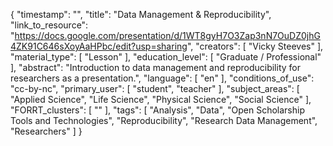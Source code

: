 {
    "timestamp": "",
    "title": "Data Management & Reproducibility",
    "link_to_resource": "https://docs.google.com/presentation/d/1WT8gyH7O3Zap3nN7OuDZ0jhG4ZK91C646sXoyAaHPbc/edit?usp=sharing",
    "creators": [
        "Vicky Steeves"
    ],
    "material_type": [
        "Lesson"
    ],
    "education_level": [
        "Graduate / Professional"
    ],
    "abstract": "Introduction to data management and reproducibility for researchers as a presentation.",
    "language": [
        "en"
    ],
    "conditions_of_use": "cc-by-nc",
    "primary_user": [
        "student",
        "teacher"
    ],
    "subject_areas": [
        "Applied Science",
        "Life Science",
        "Physical Science",
        "Social Science"
    ],
    "FORRT_clusters": [
        ""
    ],
    "tags": [
        "Analysis",
        "Data",
        "Open Scholarship Tools and Technologies",
        "Reproducibility",
        "Research Data Management",
        "Researchers"
    ]
}